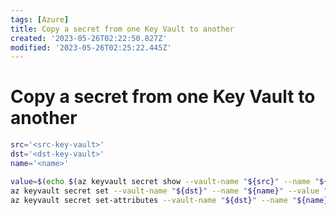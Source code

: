 ```yaml
---
tags: [Azure]
title: Copy a secret from one Key Vault to another
created: '2023-05-26T02:22:50.827Z'
modified: '2023-05-26T02:25:22.445Z'
---
```


# Copy a secret from one Key Vault to another

```bash
src='<src-key-vault>'
dst='<dst-key-vault>'
name='<name>'

value=$(echo $(az keyvault secret show --vault-name "${src}" --name "${name}" | jq -r '.value')
az keyvault secret set --vault-name "${dst}" --name "${name}" --value "${value}"
az keyvault secret set-attributes --vault-name "${dst}" --name "${name}" --content-type 'application/json'
```


